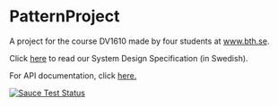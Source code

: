 # PatternProject

A project for the course DV1610 made by four students at www.bth.se.

Click <a href="https://docs.google.com/document/d/1r74w20ibNlmui2V_FzpKo1HCpB8zwkydMoOsZvXYNeA/edit?usp=sharing">here</a> to read our System Design Specification (in Swedish).

For API documentation, click <a href="https://github.com/gizmo10475/PatternProject/edit/main/src/backend/api/README.md">here.</a>

[![Sauce Test Status](https://app.saucelabs.com/buildstatus/oauth-miek1128-9ea9e)](https://app.eu-central-1.saucelabs.com/tests/8a6435e03da84e6990c507366de5fe21#1)
